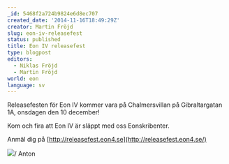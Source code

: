```yaml
---
_id: 5468f2a724b9824e6d8ec707
created_date: '2014-11-16T18:49:29Z'
creator: Martin Fröjd
slug: eon-iv-releasefest
status: published
title: Eon IV releasefest
type: blogpost
editors:
  - Niklas Fröjd
  - Martin Fröjd
world: eon
language: sv
---
```

Releasefesten för Eon IV kommer vara på Chalmersvillan på Gibraltargatan 1A, onsdagen den 10 december!

Kom och fira att Eon IV är släppt med oss Eonskribenter.

Anmäl dig på [http://releasefest.eon4.se](http://releasefest.eon4.se/)

![](https://helmgast.se/asset/image/eon-releasefest.jpg)/ Anton
